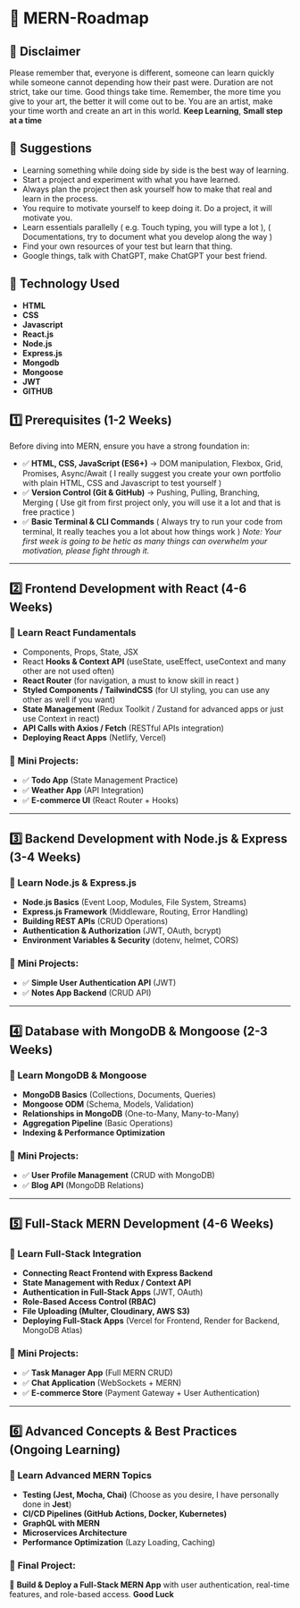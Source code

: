 # 🚀 MERN-Roadmap
## 👀 **Disclaimer**
Please remember that, everyone is different, someone can learn quickly while someone cannot depending how their past were. Duration are not strict, take our time. Good things take time. Remember, the more time you give to your art, the better it will come out to be. You are an artist, make your time worth and create an art in this world. **Keep Learning**, **Small step at a time** 

## 🙌 **Suggestions**
- Learning something while doing side by side is the best way of learning.
- Start a project and experiment with what you have learned.
- Always plan the project then ask yourself how to make that real and learn in the process.
- You require to motivate yourself to keep doing it. Do a project, it will motivate you.
- Learn essentials parallelly ( e.g. Touch typing, you will type a lot ), ( Documentations, try to document what you develop along the way )
- Find your own resources of your test but learn that thing.
- Google things, talk with ChatGPT, make ChatGPT your best friend.

## 🧩 **Technology Used**
- **HTML**
- **CSS**
- **Javascript**
- **React.js**
- **Node.js**
- **Express.js**
- **Mongodb**
- **Mongoose**
- **JWT**
- **GITHUB**

## **1️⃣ Prerequisites (1-2 Weeks)**
Before diving into MERN, ensure you have a strong foundation in:
- ✅ **HTML, CSS, JavaScript (ES6+)** → DOM manipulation, Flexbox, Grid, Promises, Async/Await ( I really suggest you create your own portfolio with plain HTML, CSS and Javascript to test yourself )
- ✅ **Version Control (Git & GitHub)** → Pushing, Pulling, Branching, Merging ( Use git from first project only, you will use it a lot and that is free practice )
- ✅ **Basic Terminal & CLI Commands** ( Always try to run your code from terminal, It really teaches you a lot about how things work )
*Note: Your first week is going to be hetic as many things can overwhelm your motivation, please fight through it.*
---

## **2️⃣ Frontend Development with React (4-6 Weeks)**
### 🔹 Learn **React Fundamentals**
- Components, Props, State, JSX
- React **Hooks & Context API** (useState, useEffect, useContext and many other are not used often)
- **React Router** (for navigation, a must to know skill in react )
- **Styled Components / TailwindCSS** (for UI styling, you can use any other as well if you want)
- **State Management** (Redux Toolkit / Zustand for advanced apps or just use Context in react)
- **API Calls with Axios / Fetch** (RESTful APIs integration)
- **Deploying React Apps** (Netlify, Vercel)

### 🎯 **Mini Projects:**
- ✅ **Todo App** (State Management Practice)
- ✅ **Weather App** (API Integration)
- ✅ **E-commerce UI** (React Router + Hooks)

---

## **3️⃣ Backend Development with Node.js & Express (3-4 Weeks)**
### 🔹 Learn **Node.js & Express.js**
- **Node.js Basics** (Event Loop, Modules, File System, Streams)
- **Express.js Framework** (Middleware, Routing, Error Handling)
- **Building REST APIs** (CRUD Operations)
- **Authentication & Authorization** (JWT, OAuth, bcrypt)
- **Environment Variables & Security** (dotenv, helmet, CORS)

### 🎯 **Mini Projects:**
- ✅ **Simple User Authentication API** (JWT)
- ✅ **Notes App Backend** (CRUD API)

---

## **4️⃣ Database with MongoDB & Mongoose (2-3 Weeks)**
### 🔹 Learn **MongoDB & Mongoose**
- **MongoDB Basics** (Collections, Documents, Queries)
- **Mongoose ODM** (Schema, Models, Validation)
- **Relationships in MongoDB** (One-to-Many, Many-to-Many)
- **Aggregation Pipeline** (Basic Operations)
- **Indexing & Performance Optimization**

### 🎯 **Mini Projects:**
- ✅ **User Profile Management** (CRUD with MongoDB)
- ✅ **Blog API** (MongoDB Relations)

---

## **5️⃣ Full-Stack MERN Development (4-6 Weeks)**
### 🔹 Learn **Full-Stack Integration**
- **Connecting React Frontend with Express Backend**
- **State Management with Redux / Context API**
- **Authentication in Full-Stack Apps** (JWT, OAuth)
- **Role-Based Access Control (RBAC)**
- **File Uploading (Multer, Cloudinary, AWS S3)**
- **Deploying Full-Stack Apps** (Vercel for Frontend, Render for Backend, MongoDB Atlas)

### 🎯 **Mini Projects:**
- ✅ **Task Manager App** (Full MERN CRUD)
- ✅ **Chat Application** (WebSockets + MERN)
- ✅ **E-commerce Store** (Payment Gateway + User Authentication)

---

## **6️⃣ Advanced Concepts & Best Practices (Ongoing Learning)**
### 🔹 Learn **Advanced MERN Topics**
- **Testing (Jest, Mocha, Chai)** (Choose as you desire, I have personally done in **Jest**)
- **CI/CD Pipelines (GitHub Actions, Docker, Kubernetes)**
- **GraphQL with MERN**
- **Microservices Architecture**
- **Performance Optimization** (Lazy Loading, Caching)

### 🎯 **Final Project:**
🚀 **Build & Deploy a Full-Stack MERN App** with user authentication, real-time features, and role-based access. **Good Luck**
